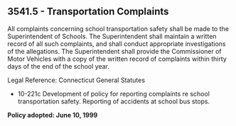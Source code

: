 ## 3541.5 - Transportation Complaints

All complaints concerning school transportation safety shall be made to the Superintendent of Schools. The Superintendent shall maintain a written record of all such complaints, and shall conduct appropriate investigations of the allegations.  The Superintendent shall provide the Commissioner of Motor Vehicles with a copy of the written record of complaints within thirty days of the end of the school year.

Legal Reference:  Connecticut General Statutes

* 10-221c Development of policy for reporting complaints re school transportation safety. Reporting of accidents at school bus stops.

**Policy adopted:  June 10, 1999**


